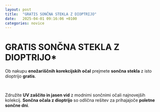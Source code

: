 ```yaml
---
layout: post
title:  "GRATIS SONČNA STEKLA Z DIOPTRIJO"
date:   2025-04-01 09:16:06 +0100
categories: novice
---
```


<BODY>
 <H1>GRATIS SONČNA STEKLA Z DIOPTRIJO*</H1>
  <p>Ob nakupu <b>enožariščnih korekcijskih očal</b> prejmete <b>sončna stekla</b> z isto dioptrijo <b>gratis</b>. </p>
 <br>
  <p>Združite <b>UV zaščito in jasen vid</b> z modnimi sončnimi očali najnovejših kolekcij. <b>Sončna očala z dioptrijo</b> so odlična rešitev za prihajajoče <b>poletne sončne dni</b>. </p>
 <br>
 
 
</BODY>
